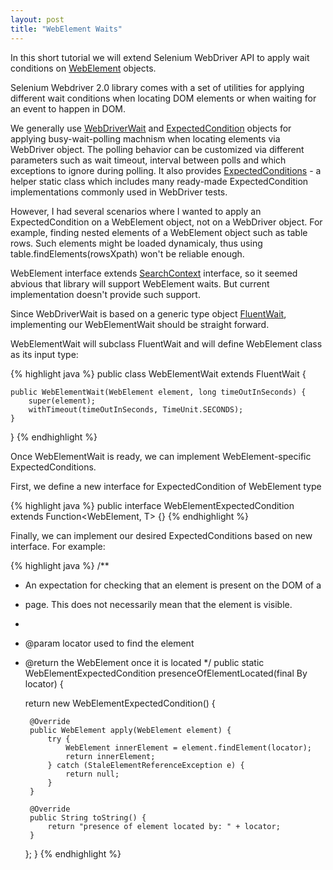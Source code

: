 ```yaml
---
layout: post
title: "WebElement Waits"
---
```


In this short tutorial we will extend Selenium WebDriver API to apply wait conditions on [WebElement](http://google.com) objects. 

Selenium Webdriver 2.0 library comes with a set of utilities for applying different wait conditions when locating DOM elements or when waiting for an event to happen in DOM.

We generally use [WebDriverWait](http://google.com) and [ExpectedCondition](http://google.com) objects for applying busy-wait-polling machnism when locating elements via WebDriver object. The polling behavior can be customized via different parameters such as wait timeout, interval between polls and which exceptions to ignore during polling. It also provides [ExpectedConditions](http://google.com) - a helper static class which includes many ready-made ExpectedCondition implementations commonly used in WebDriver tests. 

However, I had several scenarios where I wanted to apply an ExpectedCondition on a WebElement object, not on a WebDriver object. For example, finding nested elements of a WebElement object such as table rows. Such elements might be loaded dynamicaly, thus using table.findElements(rowsXpath) won't be reliable enough.

WebElement interface extends [SearchContext](http://google.com) interface, so it seemed abvious that library will support WebElement waits. But current implementation doesn't provide such support.

Since WebDriverWait is based on a generic type object [FluentWait](http://google.com), implementing our WebElementWait should be straight forward.

WebElementWait will subclass FluentWait<T> and will define WebElement class as its input type:

{% highlight java %}
public class WebElementWait extends FluentWait<WebElement> {

    public WebElementWait(WebElement element, long timeOutInSeconds) {
        super(element);
        withTimeout(timeOutInSeconds, TimeUnit.SECONDS);
    }

}
{% endhighlight %}

Once WebElementWait is ready, we can implement WebElement-specific ExpectedConditions.

First, we define a new interface for ExpectedCondition of WebElement type

{% highlight java %}
public interface WebElementExpectedCondition<T> extends Function<WebElement, T> {}
{% endhighlight %}

Finally, we can implement our desired ExpectedConditions based on new interface. For example:

{% highlight java %}
/**
 * An expectation for checking that an element is present on the DOM of a
 * page. This does not necessarily mean that the element is visible.
 *
 * @param locator used to find the element
 * @return the WebElement once it is located
 */
public static WebElementExpectedCondition<WebElement> presenceOfElementLocated(final By locator) {
    
    return new WebElementExpectedCondition<WebElement>() {
        
        @Override
        public WebElement apply(WebElement element) {
            try {
                WebElement innerElement = element.findElement(locator);
                return innerElement;
            } catch (StaleElementReferenceException e) {
                return null;
            }
        }

        @Override
        public String toString() {
            return "presence of element located by: " + locator;
        }
    };
}
{% endhighlight %}
